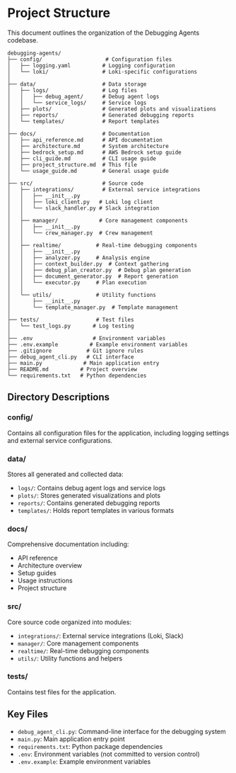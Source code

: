 # Project Structure

This document outlines the organization of the Debugging Agents codebase.

```
debugging-agents/
├── config/                    # Configuration files
│   ├── logging.yaml          # Logging configuration
│   └── loki/                 # Loki-specific configurations
│
├── data/                     # Data storage
│   ├── logs/                 # Log files
│   │   ├── debug_agent/      # Debug agent logs
│   │   └── service_logs/     # Service logs
│   ├── plots/                # Generated plots and visualizations
│   ├── reports/              # Generated debugging reports
│   └── templates/            # Report templates
│
├── docs/                     # Documentation
│   ├── api_reference.md      # API documentation
│   ├── architecture.md       # System architecture
│   ├── bedrock_setup.md      # AWS Bedrock setup guide
│   ├── cli_guide.md          # CLI usage guide
│   ├── project_structure.md  # This file
│   └── usage_guide.md        # General usage guide
│
├── src/                      # Source code
│   ├── integrations/         # External service integrations
│   │   ├── __init__.py
│   │   ├── loki_client.py   # Loki log client
│   │   └── slack_handler.py # Slack integration
│   │
│   ├── manager/             # Core management components
│   │   ├── __init__.py
│   │   └── crew_manager.py  # Crew management
│   │
│   ├── realtime/           # Real-time debugging components
│   │   ├── __init__.py
│   │   ├── analyzer.py     # Analysis engine
│   │   ├── context_builder.py  # Context gathering
│   │   ├── debug_plan_creator.py  # Debug plan generation
│   │   ├── document_generator.py  # Report generation
│   │   └── executor.py     # Plan execution
│   │
│   └── utils/              # Utility functions
│       ├── __init__.py
│       └── template_manager.py  # Template management
│
├── tests/                  # Test files
│   └── test_logs.py       # Log testing
│
├── .env                   # Environment variables
├── .env.example          # Example environment variables
├── .gitignore           # Git ignore rules
├── debug_agent_cli.py   # CLI interface
├── main.py             # Main application entry
├── README.md          # Project overview
└── requirements.txt   # Python dependencies
```

## Directory Descriptions

### config/
Contains all configuration files for the application, including logging settings and external service configurations.

### data/
Stores all generated and collected data:
- `logs/`: Contains debug agent logs and service logs
- `plots/`: Stores generated visualizations and plots
- `reports/`: Contains generated debugging reports
- `templates/`: Holds report templates in various formats

### docs/
Comprehensive documentation including:
- API reference
- Architecture overview
- Setup guides
- Usage instructions
- Project structure

### src/
Core source code organized into modules:
- `integrations/`: External service integrations (Loki, Slack)
- `manager/`: Core management components
- `realtime/`: Real-time debugging components
- `utils/`: Utility functions and helpers

### tests/
Contains test files for the application.

## Key Files

- `debug_agent_cli.py`: Command-line interface for the debugging system
- `main.py`: Main application entry point
- `requirements.txt`: Python package dependencies
- `.env`: Environment variables (not committed to version control)
- `.env.example`: Example environment variables 